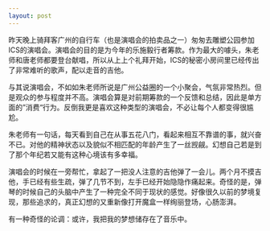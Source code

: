 ```yaml
---
layout: post
---
```

昨天晚上骑拜客广州的自行车（也是演唱会的拍卖品之一）匆匆去雕塑公园参加ICS的演唱会。演唱会的目的是为今年的乐施毅行者筹款。作为最大的噱头，朱老师和唐老师都要登台献唱，所以从上上个礼拜开始，ICS的秘密小房间里已经传出了非常难听的歌声，配以走音的吉他。

与其说演唱会，不如如朱老师所说是广州公益圈的一个小聚会，气氛非常热烈。但是观众的参与程度并不高。演唱会算是对前期筹款的一个反馈和总结，因此是单方面的”消费“行为。反倒我更是喜欢这种类型的演唱会，不必让每个人都变得很尴尬。

朱老师有一句话，每天看到自己在从事五花八门，看起来相互不靠谱的事，就兴奋不已。对他的精神状态以及貌似不相匹配的年龄产生了一丝觊觎。幻想自己若是到了那个年纪若又能有这种心境该有多幸福。

演唱会的时候在一旁帮忙，拿起了一把没人注意的吉他弹了一会儿。两个月不摸吉他，手已经有些生疏，弹了几节不到，左手已经开始隐隐作痛起来。奇怪的是，弹琴的时候自己的头脑中产生了一种完全不同于现状的感觉。好像很久以前的梦境复现，那些追求的，真正幻想的又重新像打开魔盒一样绚丽登场，心肠澎湃。

有一种奇怪的论调：或许，我把我的梦想储存在了音乐中。